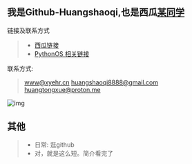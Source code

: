## 我是Github-Huangshaoqi,也是西瓜[某同学](https://www.ixigua.com/home/1689304960078528)

链接及联系方式

> - [西瓜链接](https://www.ixigua.com/home/1689304960078528)
> - [PythonOS 相关链接](https://card.xyehr.cn)

联系方式: 
> www@xyehr.cn
> huangshaoqi8888@gmail.com
> huangtongxue@proton.me

![img](https://github-readme-stats.vercel.app/api/top-langs/?username=Github-Huangshaoqi&hide_title=true&hide_border=true&layout=compact&theme=vue&locale=cn)

## 其他
> - 日常: 逛github
> - 对，就是这么短。简介看完了
